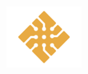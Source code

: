 <h1 align="center">
  <img src="https://github.com/Mohamed-Akram-Hl/docs/blob/main/assets/Logo.png?raw=true" width="150px"/>
</h1>
